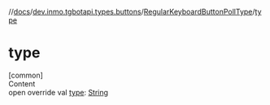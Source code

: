 //[docs](../../../index.md)/[dev.inmo.tgbotapi.types.buttons](../index.md)/[RegularKeyboardButtonPollType](index.md)/[type](type.md)



# type  
[common]  
Content  
open override val [type](type.md): [String](https://kotlinlang.org/api/latest/jvm/stdlib/kotlin/-string/index.html)  



